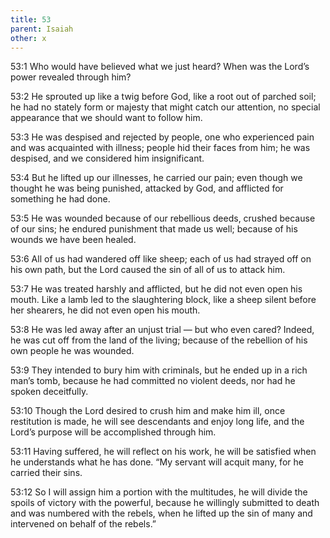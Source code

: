 ```yaml
---
title: 53
parent: Isaiah
other: x
---
```


<a name="53:1">53:1</a> Who would have believed what we just heard?
When was the Lord’s power revealed through him?

<a name="53:2">53:2</a> He sprouted up like a twig before God,
like a root out of parched soil;
he had no stately form or majesty that might catch our attention,
no special appearance that we should want to follow him.

<a name="53:3">53:3</a> He was despised and rejected by people,
one who experienced pain and was acquainted with illness;
people hid their faces from him;
he was despised, and we considered him insignificant.

<a name="53:4">53:4</a> But he lifted up our illnesses,
he carried our pain;
even though we thought he was being punished,
attacked by God, and afflicted for something he had done.

<a name="53:5">53:5</a> He was wounded because of our rebellious deeds,
crushed because of our sins;
he endured punishment that made us well;
because of his wounds we have been healed.

<a name="53:6">53:6</a> All of us had wandered off like sheep;
each of us had strayed off on his own path,
but the Lord caused the sin of all of us to attack him.

<a name="53:7">53:7</a> He was treated harshly and afflicted,
but he did not even open his mouth.
Like a lamb led to the slaughtering block,
like a sheep silent before her shearers,
he did not even open his mouth.

<a name="53:8">53:8</a> He was led away after an unjust trial — 
but who even cared?
Indeed, he was cut off from the land of the living;
because of the rebellion of his own people he was wounded.

<a name="53:9">53:9</a> They intended to bury him with criminals,
but he ended up in a rich man’s tomb,
because he had committed no violent deeds,
nor had he spoken deceitfully.

<a name="53:10">53:10</a> Though the Lord desired to crush him and make him ill,
once restitution is made,
he will see descendants and enjoy long life,
and the Lord’s purpose will be accomplished through him.

<a name="53:11">53:11</a> Having suffered, he will reflect on his work,
he will be satisfied when he understands what he has done.
“My servant will acquit many,
for he carried their sins.

<a name="53:12">53:12</a> So I will assign him a portion with the multitudes,
he will divide the spoils of victory with the powerful,
because he willingly submitted to death
and was numbered with the rebels,
when he lifted up the sin of many
and intervened on behalf of the rebels.”